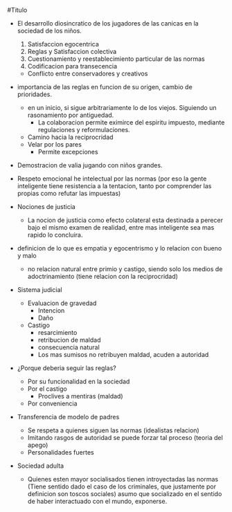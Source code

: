 #Titulo 
- El desarrollo diosincratico de los jugadores de las canicas en la sociedad de los niños. 
	1. Satisfaccion egocentrica
	2. Reglas y Satisfaccion colectiva
	3. Cuestionamiento y reestablecimiento particular de las normas
	4. Codificacion para transecencia
	- Conflicto entre conservadores y creativos
- importancia de las reglas en funcion de su origen, cambio de prioridades.
	- en un inicio, si sigue arbitrariamente lo de los viejos. Siguiendo un rasonamiento por antiguedad.
		- La colaboracion permite eximirce del espiritu impuesto, mediante regulaciones y reformulaciones.
	- Camino hacia la reciprocridad
	- Velar por los pares
		- Permite excepciones
- Demostracion de valia jugando con niños grandes.
- Respeto emocional he intelectual por las normas
	(por eso la gente inteligente tiene resistencia a la tentacion, tanto por comprender las propias como refutar las impuestas)
- Nociones de justicia
	- La nocion de justicia como efecto colateral esta destinada a perecer bajo el mismo examen de realidad, entre mas inteligente sea mas rapido lo concluira.
- definicion de lo que es empatia y egocentrismo y lo relacion con bueno y malo
	- no relacion natural entre primio y castigo, siendo solo los medios de adoctrinamiento
	(tiene relacion con la reciprocridad)
- Sistema judicial
	- Evaluacion de gravedad
		- Intencion	
		- Daño
	- Castigo
		- resarcimiento
		- retribucion de maldad
		- consecuencia natural
		- Los mas sumisos no retribuyen maldad, acuden a autoridad
- ¿Porque deberia seguir las reglas?
	- Por su funcionalidad en la sociedad
	- Por el castigo
		- Proclives a mentiras (maldad)
	- Por conveniencia

- Transferencia de modelo de padres
	- Se respeta a quienes siguen las normas
		(idealistas relacion)
	- Imitando rasgos de autoridad se puede forzar tal proceso
		(teoria del apego)
	- Personalidades fuertes
- Sociedad adulta
	- Quienes esten mayor socialisados tienen introyectadas las normas
		(Tiene sentido dado el caso de los criminales, que justamente por definicion son toscos sociales)
		asumo que socializado en el sentido de haber interactuado con el mundo, exponerse.